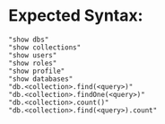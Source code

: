 
# Expected Syntax:

    "show dbs"
    "show collections"
    "show users"
    "show roles"
    "show profile"
    "show databases"
    "db.<collection>.find(<query>)"
    "db.<collection>.findOne(<query>)"
    "db.<collection>.count()"
    "db.<collection>.find(<query>).count"
